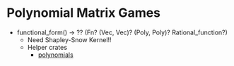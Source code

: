 # Polynomial Matrix Games

- functional_form() -> ?? (Fn? (Vec, Vec)? (Poly, Poly)? Rational_function?)
  - Need Shapley-Snow Kernel!!
  - Helper crates
    - [polynomials](https://crates.io/crates/polynomials)

